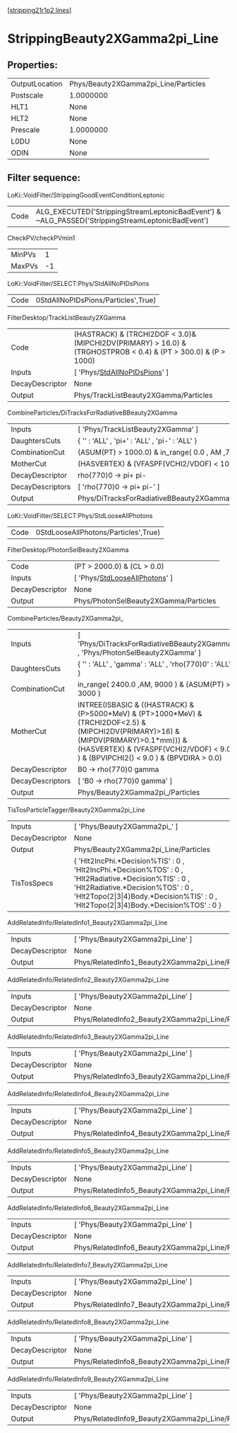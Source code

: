 [[stripping21r1p2 lines]](./stripping21r1p2-index)

# StrippingBeauty2XGamma2pi_Line

## Properties:

|                |                                      |
|----------------|--------------------------------------|
| OutputLocation | Phys/Beauty2XGamma2pi_Line/Particles |
| Postscale      | 1.0000000                            |
| HLT1           | None                                 |
| HLT2           | None                                 |
| Prescale       | 1.0000000                            |
| L0DU           | None                                 |
| ODIN           | None                                 |

## Filter sequence:

LoKi::VoidFilter/StrippingGoodEventConditionLeptonic

|      |                                                                                                  |
|------|--------------------------------------------------------------------------------------------------|
| Code | ALG_EXECUTED('StrippingStreamLeptonicBadEvent') & ~ALG_PASSED('StrippingStreamLeptonicBadEvent') |

CheckPV/checkPVmin1

|        |     |
|--------|-----|
| MinPVs | 1   |
| MaxPVs | -1  |

LoKi::VoidFilter/SELECT:Phys/StdAllNoPIDsPions

|      |                                     |
|------|-------------------------------------|
| Code | 0StdAllNoPIDsPions/Particles',True) |

FilterDesktop/TrackListBeauty2XGamma

|                 |                                                                                                                    |
|-----------------|--------------------------------------------------------------------------------------------------------------------|
| Code            | (HASTRACK) & (TRCHI2DOF \< 3.0)& (MIPCHI2DV(PRIMARY) \> 16.0) & (TRGHOSTPROB \< 0.4) & (PT \> 300.0) & (P \> 1000) |
| Inputs          | [ 'Phys/[StdAllNoPIDsPions](./stripping21r1p2-commonparticles-stdallnopidspions)' ]                              |
| DecayDescriptor | None                                                                                                               |
| Output          | Phys/TrackListBeauty2XGamma/Particles                                                                              |

CombineParticles/DiTracksForRadiativeBBeauty2XGamma

|                  |                                                    |
|------------------|----------------------------------------------------|
| Inputs           | [ 'Phys/TrackListBeauty2XGamma' ]                |
| DaughtersCuts    | { '' : 'ALL' , 'pi+' : 'ALL' , 'pi-' : 'ALL' }     |
| CombinationCut   | (ASUM(PT) \> 1000.0) & in_range( 0.0 , AM ,7900.0) |
| MotherCut        | (HASVERTEX) & (VFASPF(VCHI2/VDOF) \< 10.0)         |
| DecayDescriptor  | rho(770)0 -\> pi+ pi-                              |
| DecayDescriptors | [ 'rho(770)0 -\> pi+ pi-' ]                      |
| Output           | Phys/DiTracksForRadiativeBBeauty2XGamma/Particles  |

LoKi::VoidFilter/SELECT:Phys/StdLooseAllPhotons

|      |                                      |
|------|--------------------------------------|
| Code | 0StdLooseAllPhotons/Particles',True) |

FilterDesktop/PhotonSelBeauty2XGamma

|                 |                                                                                         |
|-----------------|-----------------------------------------------------------------------------------------|
| Code            | (PT \> 2000.0) & (CL \> 0.0)                                                            |
| Inputs          | [ 'Phys/[StdLooseAllPhotons](./stripping21r1p2-commonparticles-stdlooseallphotons)' ] |
| DecayDescriptor | None                                                                                    |
| Output          | Phys/PhotonSelBeauty2XGamma/Particles                                                   |

CombineParticles/Beauty2XGamma2pi\_

|                  |                                                                                                                                                                                                                                     |
|------------------|-------------------------------------------------------------------------------------------------------------------------------------------------------------------------------------------------------------------------------------|
| Inputs           | [ 'Phys/DiTracksForRadiativeBBeauty2XGamma' , 'Phys/PhotonSelBeauty2XGamma' ]                                                                                                                                                     |
| DaughtersCuts    | { '' : 'ALL' , 'gamma' : 'ALL' , 'rho(770)0' : 'ALL' }                                                                                                                                                                              |
| CombinationCut   | in_range( 2400.0 ,AM, 9000 ) & (ASUM(PT) \> 3000 )                                                                                                                                                                                  |
| MotherCut        | INTREE(ISBASIC & ((HASTRACK) & (P\>5000\*MeV) & (PT\>1000\*MeV) & (TRCHI2DOF\<2.5) & (MIPCHI2DV(PRIMARY)\>16) & (MIPDV(PRIMARY)\>0.1\*mm))) & (HASVERTEX) & (VFASPF(VCHI2/VDOF) \< 9.0 ) & (BPVIPCHI2() \< 9.0 ) & (BPVDIRA \> 0.0) |
| DecayDescriptor  | B0 -\> rho(770)0 gamma                                                                                                                                                                                                              |
| DecayDescriptors | [ 'B0 -\> rho(770)0 gamma' ]                                                                                                                                                                                                      |
| Output           | Phys/Beauty2XGamma2pi\_/Particles                                                                                                                                                                                                   |

TisTosParticleTagger/Beauty2XGamma2pi_Line

|                 |                                                                                                                                                                                                                                           |
|-----------------|-------------------------------------------------------------------------------------------------------------------------------------------------------------------------------------------------------------------------------------------|
| Inputs          | [ 'Phys/Beauty2XGamma2pi\_' ]                                                                                                                                                                                                           |
| DecayDescriptor | None                                                                                                                                                                                                                                      |
| Output          | Phys/Beauty2XGamma2pi_Line/Particles                                                                                                                                                                                                      |
| TisTosSpecs     | { 'Hlt2IncPhi.\*Decision%TIS' : 0 , 'Hlt2IncPhi.\*Decision%TOS' : 0 , 'Hlt2Radiative.\*Decision%TIS' : 0 , 'Hlt2Radiative.\*Decision%TOS' : 0 , 'Hlt2Topo(2\|3\|4)Body.\*Decision%TIS' : 0 , 'Hlt2Topo(2\|3\|4)Body.\*Decision%TOS' : 0 } |

AddRelatedInfo/RelatedInfo1_Beauty2XGamma2pi_Line

|                 |                                                   |
|-----------------|---------------------------------------------------|
| Inputs          | [ 'Phys/Beauty2XGamma2pi_Line' ]                |
| DecayDescriptor | None                                              |
| Output          | Phys/RelatedInfo1_Beauty2XGamma2pi_Line/Particles |

AddRelatedInfo/RelatedInfo2_Beauty2XGamma2pi_Line

|                 |                                                   |
|-----------------|---------------------------------------------------|
| Inputs          | [ 'Phys/Beauty2XGamma2pi_Line' ]                |
| DecayDescriptor | None                                              |
| Output          | Phys/RelatedInfo2_Beauty2XGamma2pi_Line/Particles |

AddRelatedInfo/RelatedInfo3_Beauty2XGamma2pi_Line

|                 |                                                   |
|-----------------|---------------------------------------------------|
| Inputs          | [ 'Phys/Beauty2XGamma2pi_Line' ]                |
| DecayDescriptor | None                                              |
| Output          | Phys/RelatedInfo3_Beauty2XGamma2pi_Line/Particles |

AddRelatedInfo/RelatedInfo4_Beauty2XGamma2pi_Line

|                 |                                                   |
|-----------------|---------------------------------------------------|
| Inputs          | [ 'Phys/Beauty2XGamma2pi_Line' ]                |
| DecayDescriptor | None                                              |
| Output          | Phys/RelatedInfo4_Beauty2XGamma2pi_Line/Particles |

AddRelatedInfo/RelatedInfo5_Beauty2XGamma2pi_Line

|                 |                                                   |
|-----------------|---------------------------------------------------|
| Inputs          | [ 'Phys/Beauty2XGamma2pi_Line' ]                |
| DecayDescriptor | None                                              |
| Output          | Phys/RelatedInfo5_Beauty2XGamma2pi_Line/Particles |

AddRelatedInfo/RelatedInfo6_Beauty2XGamma2pi_Line

|                 |                                                   |
|-----------------|---------------------------------------------------|
| Inputs          | [ 'Phys/Beauty2XGamma2pi_Line' ]                |
| DecayDescriptor | None                                              |
| Output          | Phys/RelatedInfo6_Beauty2XGamma2pi_Line/Particles |

AddRelatedInfo/RelatedInfo7_Beauty2XGamma2pi_Line

|                 |                                                   |
|-----------------|---------------------------------------------------|
| Inputs          | [ 'Phys/Beauty2XGamma2pi_Line' ]                |
| DecayDescriptor | None                                              |
| Output          | Phys/RelatedInfo7_Beauty2XGamma2pi_Line/Particles |

AddRelatedInfo/RelatedInfo8_Beauty2XGamma2pi_Line

|                 |                                                   |
|-----------------|---------------------------------------------------|
| Inputs          | [ 'Phys/Beauty2XGamma2pi_Line' ]                |
| DecayDescriptor | None                                              |
| Output          | Phys/RelatedInfo8_Beauty2XGamma2pi_Line/Particles |

AddRelatedInfo/RelatedInfo9_Beauty2XGamma2pi_Line

|                 |                                                   |
|-----------------|---------------------------------------------------|
| Inputs          | [ 'Phys/Beauty2XGamma2pi_Line' ]                |
| DecayDescriptor | None                                              |
| Output          | Phys/RelatedInfo9_Beauty2XGamma2pi_Line/Particles |
